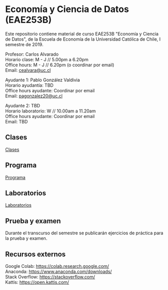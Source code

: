 # Economía y Ciencia de Datos (EAE253B)

Este repositorio contiene material de curso EAE253B "Economía y Ciencia de Datos", de la Escuela de Economía de la Universidad Católica de Chile, I semestre de 2019.  

Profesor: Carlos Alvarado  
Horario clase: M - J // 5.00pm a 6.20pm  
Office hours: M - J // 6.20pm (o coordinar por email)  
Email: cealvara@uc.cl  

Ayudante 1: Pablo González Valdivia  
Horario ayudantía: TBD  
Office hours ayudante: Coordinar por email  
Email: pagonzalez20@uc.cl  

Ayudante 2: TBD  
Horario laboratorio: W // 10.00am a 11.20am  
Office hours ayudante: Coordinar por email  
Email: TBD

## Clases

[Clases](Clases/)

## Programa

[Programa](Documentos/PROGRAMA.md)

## Laboratorios

[Laboratorios](Laboratorios/)

## Prueba y examen

Durante el transcurso del semestre se publicarán ejercicios de práctica para la prueba y examen.

## Recursos externos

Google Colab: https://colab.research.google.com/  
Anaconda: https://www.anaconda.com/downloads/  
Stack Overflow: https://stackoverflow.com/  
Kattis: https://open.kattis.com/  